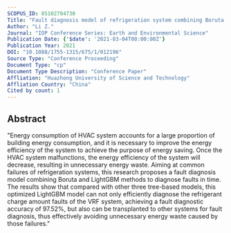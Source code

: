 ```yaml
---
SCOPUS_ID: 85102704730
Title: "Fault diagnosis model of refrigeration system combining Boruta and LightGBM methods for energy saving"
Author: "Li Z."
Journal: "IOP Conference Series: Earth and Environmental Science"
Publication Date: {'$date': '2021-03-04T00:00:00Z'}
Publication Year: 2021
DOI: "10.1088/1755-1315/675/1/012196"
Source Type: "Conference Proceeding"
Document Type: "cp"
Document Type Description: "Conference Paper"
Affliation: "Huazhong University of Science and Technology"
Affliation Country: "China"
Cited by count: 1
---
```


## Abstract
"Energy consumption of HVAC system accounts for a large proportion of building energy consumption, and it is necessary to improve the energy efficiency of the system to achieve the purpose of energy saving. Once the HVAC system malfunctions, the energy efficiency of the system will decrease, resulting in unnecessary energy waste. Aiming at common failures of refrigeration systems, this research proposes a fault diagnosis model combining Boruta and LightGBM methods to diagnose faults in time. The results show that compared with other three tree-based models, this optimized LightGBM model can not only efficiently diagnose the refrigerant charge amount faults of the VRF system, achieving a fault diagnostic accuracy of 97.52%, but also can be transplanted to other systems for fault diagnosis, thus effectively avoiding unnecessary energy waste caused by those failures."
